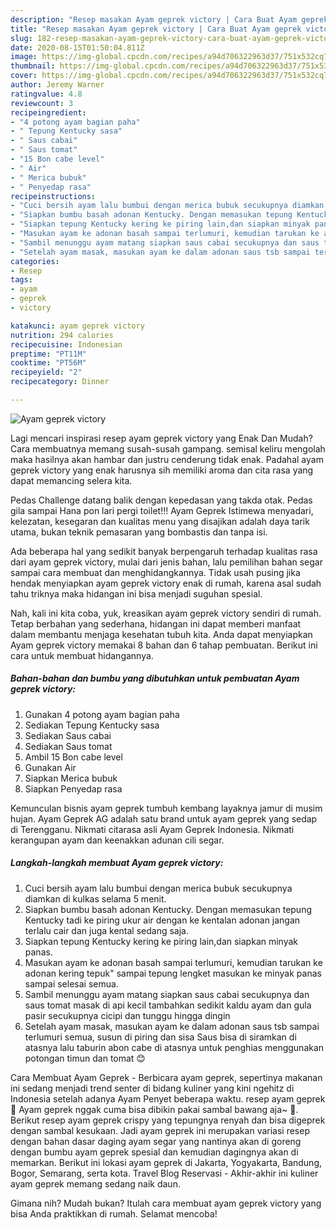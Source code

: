 ```yaml
---
description: "Resep masakan Ayam geprek victory | Cara Buat Ayam geprek victory Yang Enak dan Simpel"
title: "Resep masakan Ayam geprek victory | Cara Buat Ayam geprek victory Yang Enak dan Simpel"
slug: 182-resep-masakan-ayam-geprek-victory-cara-buat-ayam-geprek-victory-yang-enak-dan-simpel
date: 2020-08-15T01:50:04.811Z
image: https://img-global.cpcdn.com/recipes/a94d706322963d37/751x532cq70/ayam-geprek-victory-foto-resep-utama.jpg
thumbnail: https://img-global.cpcdn.com/recipes/a94d706322963d37/751x532cq70/ayam-geprek-victory-foto-resep-utama.jpg
cover: https://img-global.cpcdn.com/recipes/a94d706322963d37/751x532cq70/ayam-geprek-victory-foto-resep-utama.jpg
author: Jeremy Warner
ratingvalue: 4.8
reviewcount: 3
recipeingredient:
- "4 potong ayam bagian paha"
- " Tepung Kentucky sasa"
- " Saus cabai"
- " Saus tomat"
- "15 Bon cabe level"
- " Air"
- " Merica bubuk"
- " Penyedap rasa"
recipeinstructions:
- "Cuci bersih ayam lalu bumbui dengan merica bubuk secukupnya diamkan di kulkas selama 5 menit."
- "Siapkan bumbu basah adonan Kentucky. Dengan memasukan tepung Kentucky tadi ke piring ukur air dengan ke kentalan adonan jangan terlalu cair dan juga kental sedang saja."
- "Siapkan tepung Kentucky kering ke piring lain,dan siapkan minyak panas."
- "Masukan ayam ke adonan basah sampai terlumuri, kemudian tarukan ke adonan kering tepuk&#34; sampai tepung lengket masukan ke minyak panas sampai selesai semua."
- "Sambil menunggu ayam matang siapkan saus cabai secukupnya dan saus tomat masak di api kecil tambahkan sedikit kaldu ayam dan gula pasir secukupnya cicipi dan tunggu hingga dingin"
- "Setelah ayam masak, masukan ayam ke dalam adonan saus tsb sampai terlumuri semua, susun di piring dan sisa Saus bisa di siramkan di atasnya lalu taburin abon cabe di atasnya untuk penghias menggunakan potongan timun dan tomat 😊"
categories:
- Resep
tags:
- ayam
- geprek
- victory

katakunci: ayam geprek victory 
nutrition: 294 calories
recipecuisine: Indonesian
preptime: "PT11M"
cooktime: "PT56M"
recipeyield: "2"
recipecategory: Dinner

---
```



![Ayam geprek victory](https://img-global.cpcdn.com/recipes/a94d706322963d37/751x532cq70/ayam-geprek-victory-foto-resep-utama.jpg)

Lagi mencari inspirasi resep ayam geprek victory yang Enak Dan Mudah? Cara membuatnya memang susah-susah gampang. semisal keliru mengolah maka hasilnya akan hambar dan justru cenderung tidak enak. Padahal ayam geprek victory yang enak harusnya sih memiliki aroma dan cita rasa yang dapat memancing selera kita.

Pedas Challenge datang balik dengan kepedasan yang takda otak. Pedas gila sampai Hana pon lari pergi toilet!!! Ayam Geprek Istimewa menyadari, kelezatan, kesegaran dan kualitas menu yang disajikan adalah daya tarik utama, bukan teknik pemasaran yang bombastis dan tanpa isi.

Ada beberapa hal yang sedikit banyak berpengaruh terhadap kualitas rasa dari ayam geprek victory, mulai dari jenis bahan, lalu pemilihan bahan segar sampai cara membuat dan menghidangkannya. Tidak usah pusing jika hendak menyiapkan ayam geprek victory enak di rumah, karena asal sudah tahu triknya maka hidangan ini bisa menjadi suguhan spesial.


Nah, kali ini kita coba, yuk, kreasikan ayam geprek victory sendiri di rumah. Tetap berbahan yang sederhana, hidangan ini dapat memberi manfaat dalam membantu menjaga kesehatan tubuh kita. Anda dapat menyiapkan Ayam geprek victory memakai 8 bahan dan 6 tahap pembuatan. Berikut ini cara untuk membuat hidangannya.

<!--inarticleads1-->

##### Bahan-bahan dan bumbu yang dibutuhkan untuk pembuatan Ayam geprek victory:

1. Gunakan 4 potong ayam bagian paha
1. Sediakan  Tepung Kentucky sasa
1. Sediakan  Saus cabai
1. Sediakan  Saus tomat
1. Ambil 15 Bon cabe level
1. Gunakan  Air
1. Siapkan  Merica bubuk
1. Siapkan  Penyedap rasa


Kemunculan bisnis ayam geprek tumbuh kembang layaknya jamur di musim hujan. Ayam Geprek AG adalah satu brand untuk ayam geprek yang sedap di Terengganu. Nikmati citarasa asli Ayam Geprek Indonesia. Nikmati kerangupan ayam dan keenakkan adunan cili segar. 

<!--inarticleads2-->

##### Langkah-langkah membuat Ayam geprek victory:

1. Cuci bersih ayam lalu bumbui dengan merica bubuk secukupnya diamkan di kulkas selama 5 menit.
1. Siapkan bumbu basah adonan Kentucky. Dengan memasukan tepung Kentucky tadi ke piring ukur air dengan ke kentalan adonan jangan terlalu cair dan juga kental sedang saja.
1. Siapkan tepung Kentucky kering ke piring lain,dan siapkan minyak panas.
1. Masukan ayam ke adonan basah sampai terlumuri, kemudian tarukan ke adonan kering tepuk&#34; sampai tepung lengket masukan ke minyak panas sampai selesai semua.
1. Sambil menunggu ayam matang siapkan saus cabai secukupnya dan saus tomat masak di api kecil tambahkan sedikit kaldu ayam dan gula pasir secukupnya cicipi dan tunggu hingga dingin
1. Setelah ayam masak, masukan ayam ke dalam adonan saus tsb sampai terlumuri semua, susun di piring dan sisa Saus bisa di siramkan di atasnya lalu taburin abon cabe di atasnya untuk penghias menggunakan potongan timun dan tomat 😊


Cara Membuat Ayam Geprek - Berbicara ayam geprek, sepertinya makanan ini sedang menjadi trend senter di bidang kuliner yang kini ngehitz di Indonesia setelah adanya Ayam Penyet beberapa waktu. resep ayam geprek 🍗 Ayam geprek nggak cuma bisa dibikin pakai sambal bawang aja~ 🍗. Berikut resep ayam geprek crispy yang tepungnya renyah dan bisa digeprek dengan sambal kesukaan. Jadi ayam geprek ini merupakan variasi resep dengan bahan dasar daging ayam segar yang nantinya akan di goreng dengan bumbu ayam geprek spesial dan kemudian dagingnya akan di memarkan. Berikut ini lokasi ayam geprek di Jakarta, Yogyakarta, Bandung, Bogor, Semarang, serta kota. Travel Blog Reservasi - Akhir-akhir ini kuliner ayam geprek memang sedang naik daun. 

Gimana nih? Mudah bukan? Itulah cara membuat ayam geprek victory yang bisa Anda praktikkan di rumah. Selamat mencoba!
